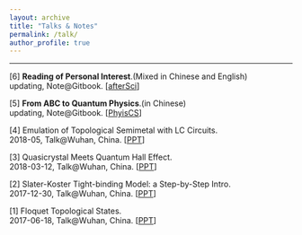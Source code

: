 ```yaml
---
layout: archive
title: "Talks & Notes"
permalink: /talk/
author_profile: true
---
```


---

[6] **Reading of Personal Interest**.(Mixed in Chinese and English)<br/>
updating, Note@Gitbook. 
[[afterSci](https://kfluo.gitbook.io/aftersci/)]

[5] **From ABC to Quantum Physics**.(in Chinese)<br/>
updating, Note@Gitbook. 
[[PhyisCS](https://kfluo.gitbook.io/phyiscs/)]

[4] Emulation of Topological Semimetal with LC Circuits.<br/>
2018-05, Talk@Wuhan, China. 
[[PPT](TBD)]

[3] Quasicrystal Meets Quantum Hall Effect.<br/>
2018-03-12, Talk@Wuhan, China. 
[[PPT](TBD)]

[2] Slater-Koster Tight-binding Model: a Step-by-Step Intro.<br/>
2017-12-30, Talk@Wuhan, China. 
[[PPT](TBD)]

[1] Floquet Topological States.<br/>
2017-06-18, Talk@Wuhan, China. 
[[PPT](TBD)]